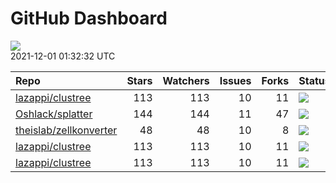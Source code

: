 GitHub Dashboard
================

![](https://github.com/lazappi/gh-dashboard/workflows/Render%20Status/badge.svg)  
2021-12-01 01:32:32 UTC

| Repo                                                                | Stars | Watchers | Issues | Forks | Status                                                                                                                                                   | Commit                                                                                                                                              |
| :------------------------------------------------------------------ | ----: | -------: | -----: | ----: | :------------------------------------------------------------------------------------------------------------------------------------------------------- | :-------------------------------------------------------------------------------------------------------------------------------------------------- |
| [lazappi/clustree](https://github.com/lazappi/clustree)             |   113 |      113 |     10 |    11 | [![](https://github.com/lazappi/clustree/workflows/R-CMD-check/badge.svg)](https://github.com/lazappi/clustree/actions/runs/1443262853)                  | <a href="https://github.com/lazappi/clustree/commit/58cabf6044bf77096f15d6ce5d25156681f4bcfd" title="Merge branch 'master' into develop">58cabf</a> |
| [Oshlack/splatter](https://github.com/Oshlack/splatter)             |   144 |      144 |     11 |    47 | [![](https://github.com/Oshlack/splatter/workflows/R-CMD-check-bioc/badge.svg)](https://github.com/Oshlack/splatter/actions/runs/1411849720)             | <a href="https://github.com/Oshlack/splatter/commit/40e24213d07e0fbaf4ce556f723bc77362defc4b" title="Merge branch 'RELEASE_3_14'">40e242</a>        |
| [theislab/zellkonverter](https://github.com/theislab/zellkonverter) |    48 |       48 |     10 |     8 | [![](https://github.com/theislab/zellkonverter/workflows/R-CMD-check-bioc/badge.svg)](https://github.com/theislab/zellkonverter/actions/runs/1411918542) | <a href="https://github.com/theislab/zellkonverter/commit/40e85a1b61f19ed56590d5c6487e21d653e609d9" title="Bioconductor 3.15 devel">40e85a</a>      |
| [lazappi/clustree](https://github.com/lazappi/clustree)             |   113 |      113 |     10 |    11 | [![](https://github.com/lazappi/clustree/workflows/pkgdown/badge.svg)](https://github.com/lazappi/clustree/actions/runs/1443262851)                      | <a href="https://github.com/lazappi/clustree/commit/58cabf6044bf77096f15d6ce5d25156681f4bcfd" title="Merge branch 'master' into develop">58cabf</a> |
| [lazappi/clustree](https://github.com/lazappi/clustree)             |   113 |      113 |     10 |    11 | [![](https://github.com/lazappi/clustree/workflows/test-coverage/badge.svg)](https://github.com/lazappi/clustree/actions/runs/1443262845)                | <a href="https://github.com/lazappi/clustree/commit/58cabf6044bf77096f15d6ce5d25156681f4bcfd" title="Merge branch 'master' into develop">58cabf</a> |
